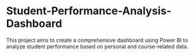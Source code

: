 # Student-Performance-Analysis-Dashboard
This project aims to create a comprehensive dashboard using Power BI to analyze student performance based on personal and course-related data.
